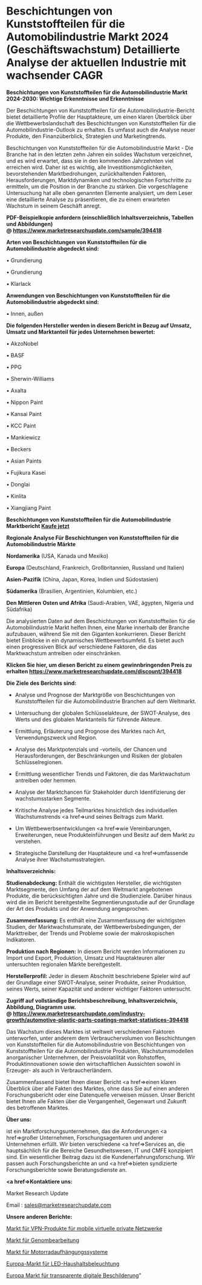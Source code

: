 # Beschichtungen von Kunststoffteilen für die Automobilindustrie Markt 2024 (Geschäftswachstum) Detaillierte Analyse der aktuellen Industrie mit wachsender CAGR

<strong>Beschichtungen von Kunststoffteilen für die Automobilindustrie Markt 2024-2030: Wichtige Erkenntnisse und Erkenntnisse</strong>

Der Beschichtungen von Kunststoffteilen für die Automobilindustrie-Bericht bietet detaillierte Profile der Hauptakteure, um einen klaren Überblick über die Wettbewerbslandschaft des Beschichtungen von Kunststoffteilen für die Automobilindustrie-Outlook zu erhalten. Es umfasst auch die Analyse neuer Produkte, den Finanzüberblick, Strategien und Marketingtrends.

Beschichtungen von Kunststoffteilen für die Automobilindustrie Markt - Die Branche hat in den letzten zehn Jahren ein solides Wachstum verzeichnet, und es wird erwartet, dass sie in den kommenden Jahrzehnten viel erreichen wird. Daher ist es wichtig, alle Investitionsmöglichkeiten, bevorstehenden Marktbedrohungen, zurückhaltenden Faktoren, Herausforderungen, Marktdynamiken und technologischen Fortschritte zu ermitteln, um die Position in der Branche zu stärken. Die vorgeschlagene Untersuchung hat alle oben genannten Elemente analysiert, um dem Leser eine detaillierte Analyse zu präsentieren, die zu einem erwarteten Wachstum in seinem Geschäft anregt.

<strong><b>PDF-Beispielkopie anfordern (einschließlich Inhaltsverzeichnis, Tabellen und Abbildungen) @ </b></strong><strong><a href=https://www.marketresearchupdate.com/sample/394418><strong>https://www.marketresearchupdate.com/sample/394418</u></a></strong></strong>

<strong>Arten von Beschichtungen von Kunststoffteilen für die Automobilindustrie abgedeckt sind:</strong>

• Grundierung

• Grundierung

• Klarlack

<strong>Anwendungen von Beschichtungen von Kunststoffteilen für die Automobilindustrie abgedeckt sind:</strong>

• Innen, außen

<strong>Die folgenden Hersteller werden in diesem Bericht in Bezug auf Umsatz, Umsatz und Marktanteil für jedes Unternehmen bewertet:</strong>

• AkzoNobel

• BASF

• PPG

• Sherwin-Williams

• Axalta

• Nippon Paint

• Kansai Paint

• KCC Paint

• Mankiewicz

• Beckers

• Asian Paints

• Fujikura Kasei

• Donglai

• Kinlita

• Xiangjiang Paint

<strong>Beschichtungen von Kunststoffteilen für die Automobilindustrie Marktbericht <a href=https://www.marketresearchupdate.com/buynow/394418>Kaufe jetzt</a></strong>

<strong>Regionale Analyse Für Beschichtungen von Kunststoffteilen für die Automobilindustrie Märkte</strong>

<strong>Nordamerika</strong> (USA, Kanada und Mexiko)

<strong>Europa</strong> (Deutschland, Frankreich, Großbritannien, Russland und Italien)

<strong>Asien-Pazifik</strong> (China, Japan, Korea, Indien und Südostasien)

<strong>Südamerika</strong> (Brasilien, Argentinien, Kolumbien, etc.)

<strong>Den Mittleren</strong> <strong>Osten und Afrika</strong> (Saudi-Arabien, VAE, ägypten, Nigeria und Südafrika)

Die analysierten Daten auf dem Beschichtungen von Kunststoffteilen für die Automobilindustrie Markt helfen Ihnen, eine Marke innerhalb der Branche aufzubauen, während Sie mit den Giganten konkurrieren. Dieser Bericht bietet Einblicke in ein dynamisches Wettbewerbsumfeld. Es bietet auch einen progressiven Blick auf verschiedene Faktoren, die das Marktwachstum antreiben oder einschränken.

<strong>Klicken Sie hier, um diesen Bericht zu einem gewinnbringenden Preis zu erhalten
</strong><strong><a href=https://www.marketresearchupdate.com/discount/394418>https://www.marketresearchupdate.com/discount/394418</b></u></strong></a>

<strong>Die Ziele des Berichts sind:</strong>

- Analyse und Prognose der Marktgröße von Beschichtungen von Kunststoffteilen für die Automobilindustrie Branchen auf dem Weltmarkt.

- Untersuchung der globalen Schlüsselakteure, der SWOT-Analyse, des Werts und des globalen Marktanteils für führende Akteure.

- Ermittlung, Erläuterung und Prognose des Marktes nach Art, Verwendungszweck und Region.

- Analyse des Marktpotenzials und -vorteils, der Chancen und Herausforderungen, der Beschränkungen und Risiken der globalen Schlüsselregionen.

- Ermittlung wesentlicher Trends und Faktoren, die das Marktwachstum antreiben oder hemmen.

- Analyse der Marktchancen für Stakeholder durch Identifizierung der wachstumsstarken Segmente.

- Kritische Analyse jedes Teilmarktes hinsichtlich des individuellen Wachstumstrends <a href=>und</a> seines Beitrags zum Markt.

- Um Wettbewerbsentwicklungen <a href=>wie</a> Vereinbarungen, Erweiterungen, neue Produkteinführungen und Besitz auf dem Markt zu verstehen.

- Strategische Darstellung der Hauptakteure und <a href=>umfas</a>sende Analyse ihrer Wachstumsstrategien.

<strong>Inhaltsverzeichnis:</strong>

<strong>Studienabdeckung:</strong> Enthält die wichtigsten Hersteller, die wichtigsten Marktsegmente, den Umfang der auf dem Weltmarkt angebotenen Produkte, die berücksichtigten Jahre und die Studienziele. Darüber hinaus wird die im Bericht bereitgestellte Segmentierungsstudie auf der Grundlage der Art des Produkts und der Anwendung angesprochen.

<strong>Zusammenfassung:</strong> Es enthält eine Zusammenfassung der wichtigsten Studien, der Marktwachstumsrate, der Wettbewerbsbedingungen, der Markttreiber, der Trends und Probleme sowie der makroskopischen Indikatoren.

<strong>Produktion nach Regionen:</strong> In diesem Bericht werden Informationen zu Import und Export, Produktion, Umsatz und Hauptakteuren aller untersuchten regionalen Märkte bereitgestellt.

<strong>Herstellerprofil:</strong> Jeder in diesem Abschnitt beschriebene Spieler wird auf der Grundlage einer SWOT-Analyse, seiner Produkte, seiner Produktion, seines Werts, seiner Kapazität und anderer wichtiger Faktoren untersucht.

<strong><b>Zugriff auf vollständige Berichtsbeschreibung, Inhaltsverzeichnis, Abbildung, Diagramm usw. @ </b></strong><strong><a href=https://www.marketresearchupdate.com/industry-growth/automotive-plastic-parts-coatings-market-statistices-394418>https://www.marketresearchupdate.com/industry-growth/automotive-plastic-parts-coatings-market-statistices-394418</a></strong>

Das Wachstum dieses Marktes ist weltweit verschiedenen Faktoren unterworfen, unter anderem dem Verbrauchervolumen von Beschichtungen von Kunststoffteilen für die Automobilindustrie von Beschichtungen von Kunststoffteilen für die Automobilindustrie Produkten, Wachstumsmodellen anorganischer Unternehmen, der Preisvolatilität von Rohstoffen, Produktinnovationen sowie den wirtschaftlichen Aussichten sowohl in Erzeuger- als auch in Verbraucherländern.

Zusammenfassend bietet Ihnen dieser Bericht <a href=>einen</a> klaren Überblick über alle Fakten des Marktes, ohne dass Sie auf einen anderen Forschungsbericht oder eine Datenquelle verweisen müssen. Unser Bericht bietet Ihnen alle Fakten über die Vergangenheit, Gegenwart und Zukunft des betroffenen Marktes.

<strong>Über uns:</strong>

 ist ein Marktforschungsunternehmen, das die Anforderungen <a href=>großer</a> Unternehmen, Forschungsagenturen und anderer Unternehmen erfüllt. Wir bieten verschiedene <a href=>Services</a> an, die hauptsächlich für die Bereiche Gesundheitswesen, IT und CMFE konzipiert sind. Ein wesentlicher Beitrag dazu ist die Kundenerfahrungsforschung. Wir passen auch Forschungsberichte an und <a href=>bieten</a> syndizierte Forschungsberichte sowie Beratungsdienste an.

<strong><a href=>Kontaktiere uns:</a></strong>

Market Research Update

Email : sales@marketresearchupdate.com

<strong>Unsere anderen Berichte:</strong>

<a href=https://www.linkedin.com/pulse/mobile-virtual-private-network-vpn-products-market-202->Markt für VPN-Produkte für mobile virtuelle private Netzwerke</a>

<a href=https://www.linkedin.com/pulse/genome-editing-market-2023-remarking>Markt für Genombearbeitung</a>

<a href=https://www.linkedin.com/pulse/motorcycle-suspension-systems-market-analysis>Markt für Motorradaufhängungssysteme</a>

<a href=https://www.linkedin.com/pulse/europe-household-led-lighting-market-growth>Europa-Markt für LED-Haushaltsbeleuchtung</a>

<a href=https://www.linkedin.com/pulse/europe-transparent-digital-signage-market-2023-1f>Europa Markt für transparente digitale Beschilderung</a>"
